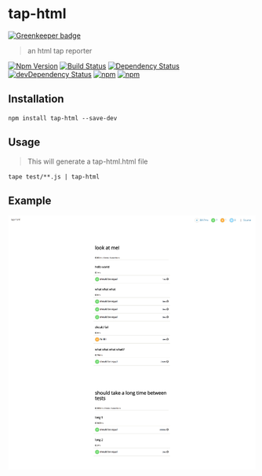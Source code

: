 # tap-html

[![Greenkeeper badge](https://badges.greenkeeper.io/gabrielcsapo/tap-html.svg)](https://greenkeeper.io/)

> an html tap reporter

[![Npm Version](https://img.shields.io/npm/v/tap-html.svg)](https://www.npmjs.com/package/tap-html)
[![Build Status](https://travis-ci.org/gabrielcsapo/tap-html.svg?branch=master)](https://travis-ci.org/gabrielcsapo/tap-html) 
[![Dependency Status](https://david-dm.org/gabrielcsapo/tap-html.svg)](https://david-dm.org/gabrielcsapo/tap-html)
[![devDependency Status](https://david-dm.org/gabrielcsapo/tap-html/dev-status.svg)](https://david-dm.org/gabrielcsapo/tap-html#info=devDependencies)
[![npm](https://img.shields.io/npm/dt/tap-html.svg)]()
[![npm](https://img.shields.io/npm/dm/tap-html.svg)]()

## Installation

```
npm install tap-html --save-dev
```

## Usage

> This will generate a tap-html.html file

```
tape test/**.js | tap-html
```

## Example

![example](./examples/example.png)
